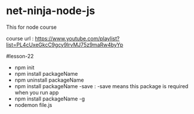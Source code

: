 # net-ninja-node-js
This for node course 

course url : https://www.youtube.com/playlist?list=PL4cUxeGkcC9gcy9lrvMJ75z9maRw4byYp


#lesson-22 

* npm init 
* npm install packageName 
* npm uninstall packageName 
* npm install packageName -save : -save means this package is required when you run app 
* npm install packageName -g 
* nodemon file.js


